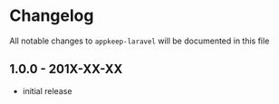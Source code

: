 # Changelog

All notable changes to `appkeep-laravel` will be documented in this file

## 1.0.0 - 201X-XX-XX

- initial release
